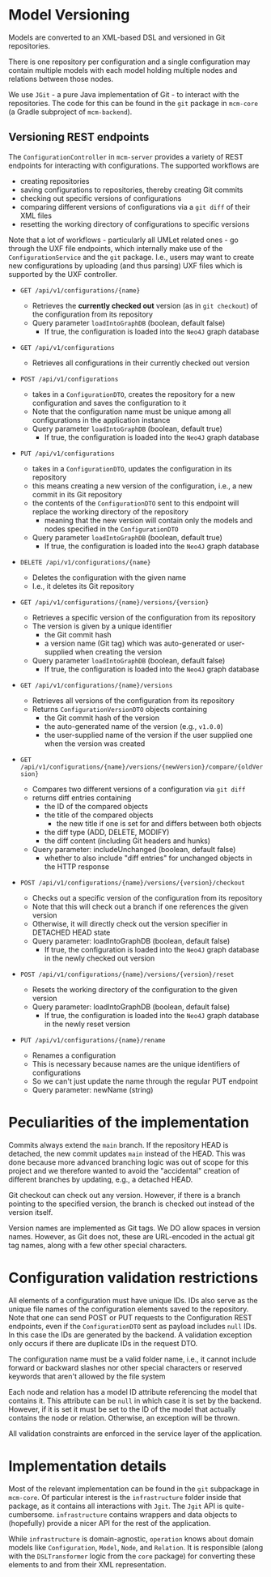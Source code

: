 # Model Versioning

Models are converted to an XML-based DSL and versioned in Git repositories.

There is one repository per configuration and a single configuration may contain multiple models with each model
holding multiple nodes and relations between those nodes.

We use `JGit` - a pure Java implementation of Git - to interact with the repositories.
The code for this can be found in the `git` package in `mcm-core` (a Gradle subproject of `mcm-backend`).

## Versioning REST endpoints

The `ConfigurationController` in `mcm-server` provides a variety of REST endpoints
for interacting with configurations. The supported workflows are
- creating repositories
- saving configurations to repositories, thereby creating Git commits
- checking out specific versions of configurations
- comparing different versions of configurations via a `git diff` of their XML files
- resetting the working directory of configurations to specific versions


Note that a lot of workflows - particularly all UMLet related ones - go through the UXF file endpoints, which internally make use
of the `ConfigurationService` and the `git` package.
I.e., users may want to create new configurations by uploading (and thus parsing) UXF files which is supported by the UXF controller.

- `GET /api/v1/configurations/{name}`
    - Retrieves the **currently checked out** version (as in `git checkout`) of the configuration from its repository
    - Query parameter `loadIntoGraphDB` (boolean, default false)
        - If true, the configuration is loaded into the `Neo4J` graph database
    
- `GET /api/v1/configurations`
  - Retrieves all configurations in their currently checked out version

- `POST /api/v1/configurations`
  - takes in a `ConfigurationDTO`, creates the repository for a new configuration and saves the configuration to it
  - Note that the configuration name must be unique among all configurations in the application instance
  - Query parameter `loadIntoGraphDB` (boolean, default true)
    - If true, the configuration is loaded into the `Neo4J` graph database

- `PUT /api/v1/configurations`
  - takes in a `ConfigurationDTO`, updates the configuration in its repository
  - this means creating a new version of the configuration, i.e., a new commit in its Git repository
  - the contents of the `ConfigurationDTO` sent to this endpoint will replace the working directory of the repository
    - meaning that the new version will contain only the models and nodes specified in the `ConfigurationDTO`
  - Query parameter `loadIntoGraphDB` (boolean, default true)
    - If true, the configuration is loaded into the `Neo4J` graph database

- `DELETE /api/v1/configurations/{name}`
  - Deletes the configuration with the given name
  - I.e., it deletes its Git repository

- `GET /api/v1/configurations/{name}/versions/{version}`
  - Retrieves a specific version of the configuration from its repository
  - The version is given by a unique identifier
    - the Git commit hash
    - a version name (Git tag) which was auto-generated or user-supplied when creating the version
  - Query parameter `loadIntoGraphDB` (boolean, default false)
    - If true, the configuration is loaded into the `Neo4J` graph database

- `GET /api/v1/configurations/{name}/versions`
  - Retrieves all versions of the configuration from its repository
  - Returns `ConfigurationVersionDTO` objects containing
    - the Git commit hash of the version
    - the auto-generated name of the version (e.g., `v1.0.0`)
    - the user-supplied name of the version if the user supplied one when the version was created

- `GET /api/v1/configurations/{name}/versions/{newVersion}/compare/{oldVersion}`
  - Compares two different versions of a configuration via `git diff`
  - returns diff entries containing 
    - the ID of the compared objects
    - the title of the compared objects
      - the new title if one is set for and differs between both objects
    - the diff type (ADD, DELETE, MODIFY)
    - the diff content (including Git headers and hunks)
  - Query parameter: includeUnchanged (boolean, default false)
    - whether to also include "diff entries" for unchanged objects in the HTTP response 

- `POST /api/v1/configurations/{name}/versions/{version}/checkout`
  - Checks out a specific version of the configuration from its repository
  - Note that this will check out a branch if one references the given version
  - Otherwise, it will directly check out the version specifier in DETACHED HEAD state
  - Query parameter: loadIntoGraphDB (boolean, default false)
    - If true, the configuration is loaded into the `Neo4J` graph database in the newly checked out version
  
- `POST /api/v1/configurations/{name}/versions/{version}/reset`
  - Resets the working directory of the configuration to the given version
  - Query parameter: loadIntoGraphDB (boolean, default false)
    - If true, the configuration is loaded into the `Neo4J` graph database in the newly reset version

- `PUT /api/v1/configurations/{name}/rename`
  - Renames a configuration
  - This is necessary because names are the unique identifiers of configurations
  - So we can't just update the name through the regular PUT endpoint
  - Query parameter: newName (string)

# Peculiarities of the implementation

Commits always extend the `main` branch. If the repository HEAD is detached, the new commit updates `main` instead of the HEAD.
This was done because more advanced branching logic was out of scope for this project and we therefore wanted to avoid
the "accidental" creation of different branches by updating, e.g., a detached HEAD.

Git checkout can check out any version. However, if there is a branch pointing to the specified version, the branch is checked out instead of the version itself.

Version names are implemented as Git tags. We DO allow spaces in version names. However, as Git does not,
these are URL-encoded in the actual git tag names, along with a few other special characters.

# Configuration validation restrictions

All elements of a configuration must have unique IDs. IDs also serve as the unique file names of the configuration elements saved to the repository. Note that one can send POST or PUT requests to the Configuration REST endpoints, even if the `ConfigurationDTO` sent as payload includes `null` IDs. In this case the IDs are generated by the backend.
A validation exception only occurs if there are duplicate IDs in the request DTO.

The configuration name must be a valid folder name, i.e., it cannot include forward or backward slashes nor other special characters or reserved keywords that aren't allowed by the file system

Each node and relation has a model ID attribute referencing the model that contains it. This attribute can be `null` in which case it is set by the backend.
However, if it is set it must be set to the ID of the model that actually contains the node or relation.
Otherwise, an exception will be thrown.

All validation constraints are enforced in the service layer of the application.

# Implementation details

Most of the relevant implementation can be found in the `git` subpackage in `mcm-core`.
Of particular interest is the `infrastructure` folder inside that package, as it contains all interactions with `Jgit`.
The `Jgit` API is quite-cumbersome. `infrastructure` contains wrappers and data objects to (hopefully) provide a nicer API for the rest of the application.

While `infrastructure` is domain-agnostic, `operation` knows about domain models like `Configuration`, `Model`, `Node`, and `Relation`.
It is responsible (along with the `DSLTransformer` logic from the `core` package) for converting these elements to and from their XML representation.

